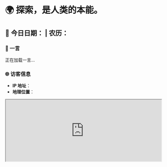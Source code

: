 # 🌍 探索，是人类的本能。

## 📅 今日日期：<span id="today-date"></span> | 农历：<span id="lunar-date"></span>

### 🧾 一言
<script src="https://v1.hitokoto.cn/?encode=js&select=%23hitokoto" defer></script>
<div id="hitokoto">正在加载一言...</div>

### 🌐 访客信息
- **IP 地址**：<span id="ip"></span>
- **地理位置**：<span id="location"></span>

<div align="center">
  <iframe width="100%" height="200" src="https://ip.skk.moe/simple" frameborder="1"></iframe>
</div>

<script>
  // Display current date
  document.getElementById("today-date").textContent = new Date().toLocaleDateString();

  // Fetch lunar date
  const today = new Date().toISOString().split('T')[0]; // 获取当前日期
  fetch(`https://www.36jxs.com/api/Commonweal/almanac?sun=${today}`)
    .then(response => response.json())
    .then(data => {
      document.getElementById("lunar-date").textContent = data.lunar; // 显示农历
    })
    .catch(() => {
      document.getElementById("lunar-date").textContent = "获取失败";
    });

  // Fetch and display IP and location
  fetch("https://ipapi.co/json/")
    .then(response => response.json())
    .then(data => {
      document.getElementById("ip").textContent = data.ip;
      document.getElementById("location").textContent = `${data.city}, ${data.region}, ${data.country_name}`;
    })
    .catch(() => {
      document.getElementById("ip").textContent = "获取失败";
      document.getElementById("location").textContent = "获取失败";
    });
</script>
